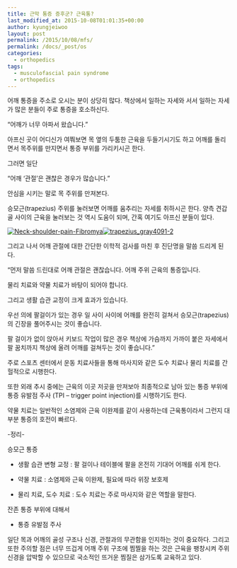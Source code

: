 ```yaml
---
title: 근막 통증 증후군? 근육통?
last_modified_at: 2015-10-08T01:01:35+00:00
author: kyungjeiwoo
layout: post
permalink: /2015/10/08/mfs/
permalink: /docs/_post/os
categories:
  - orthopedics
tags:
  - musculofascial pain syndrome
  - orthopedics
---
```


어깨 통증을 주소로 오시는 분이 상당히 많다. 책상에서 일하는 자세와 서서 일하는 자세가 많은 분들이 주로 통증을 호소하신다.

“어깨가 너무 아파서 왔습니다.”

아프신 곳이 어디신가 여쭤보면 목 옆의 두툼한 근육을 두들기시기도 하고 어깨를 돌리면서 목주위를 만지면서 통증 부위를 가리키시곤 한다.

그러면 일단

“어깨 &#8216;관절&#8217;은 괜찮은 경우가 많습니다.”

안심을 시키는 말로 목 주위를 만져본다.

승모근(trapezius) 주위를 눌러보면 어깨를 움추리는 자세를 취하시곤 한다. 양측 견갑골 사이의 근육을 눌러보는 것 역시 도움이 되며, 간혹 여기도 아프신 분들이 있다.

<a href="https://i2.wp.com/kjwoo.com/oh/wp-content/uploads/2015/10/Neck-shoulder-pain-Fibromya.jpg" data-rel="lightbox-0" title=""><img class="alignnone wp-image-13" src="https://i2.wp.com/drflanaganchiropractic.com/wp-content/uploads/2012/04/neck-pain.jpg?resize=457%2C304" alt="Neck-shoulder-pain-Fibromya" data-recalc-dims="1" /></a><a href="https://i2.wp.com/kjwoo.com/oh/wp-content/uploads/2015/10/trapezius_gray4091-2.jpg" data-rel="lightbox-1" title=""><img class="alignnone wp-image-14" src="https://i1.wp.com/f.tqn.com/y/backandneck/1/S/5/9/trapezius-resized.jpg?resize=294%2C304" alt="trapezius_gray4091-2" data-recalc-dims="1" /></a>

그리고 나서 어깨 관절에 대한 간단한 이학적 검사를 마친 후 진단명을 말씀 드리게 된다.

“먼저 말씀 드린대로 어깨 관절은 괜찮습니다. 어깨 주위 근육의 통증입니다.

물리 치료와 약물 치료가 바탕이 되어야 합니다.

그리고 생활 습관 교정이 크게 효과가 있습니다.

우선 의에 팔걸이가 있는 경우 일 사이 사이에 어깨를 완전히 걸쳐서 승모근(trapezius)의 긴장을 풀어주시는 것이 좋습니다.

팔 걸이가 없이 앉아서 키보드 작업이 많은 경우 책상에 가슴까지 가까이 붙은 자세에서 팔 꿈치까지 책상에 올려 어깨를 걸쳐두는 것이 좋습니다.”

주로 스포츠 센터에서 운동 치료사들을 통해 마사지와 같은 도수 치료나 물리 치료를 간헐적으로 시행한다.

또한 외래 추시 중에는 근육의 이곳 저곳을 만져보아 최종적으로 남아 있는 통증 부위에 통증 유발점 주사 (TPI – trigger point injection)를 시행하기도 한다.

약물 치료는 일반적인 소염제와 근육 이완제를 같이 사용하는데 근육통이라서 그런지 대부분 통증의 호전이 빠르다.

-정리-

승모근 통증

* 생활 습관 변형 교정 : 팔 걸이나 테이블에 팔을 온전히 기대어 어깨를 쉬게 한다.

* 약물 치료 : 소염제와 근육 이완제, 필요에 따라 위장 보호제

* 물리 치료, 도수 치료 : 도수 치료는 주로 마사지와 같은 역할을 말한다.

잔존 통증 부위에 대해서

* 통증 유발점 주사

일단 목과 어깨의 골성 구조나 신경, 관절과의 무관함을 인지하는 것이 중요하다. 그리고 또한 주의할 점은 너무 뜨겁게 어깨 주위 구조에 찜찔을 하는 것은 근육을 팽창시켜 주위 신경을 압박할 수 있으므로 국소적인 뜨거운 찜질은 삼가도록 교육하고 있다.
